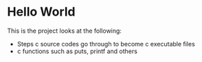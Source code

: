 # Hello World

This is the project looks at the following:
- Steps c source codes go through to become c executable files
- c functions such as puts, printf and others
